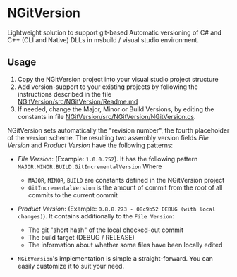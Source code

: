 NGitVersion
===========

Lightweight solution to support git-based Automatic versioning of C# and C++ (CLI and Native) DLLs in msbuild / visual studio environment.

Usage
-----
1. Copy the NGitVersion project into your visual studio project structure
2. Add version-support to your existing projects by following the instructions described in the file [NGitVersion/src/NGitVersion/Readme.md](https://github.com/jeromerg/NGitVersion/blob/master/src/NGitVersion/Readme.md)
3. If needed, change the Major, Minor or Build Versions, by editing the constants in file [NGitVersion/src/NGitVersion/NGitVersion.cs](https://github.com/jeromerg/NGitVersion/blob/master/src/NGitVersion/NGitVersion.cs).

NGitVersion sets automatically the "revision number", the fourth placeholder of the version scheme.
The resulting two assembly version fields *File Version* and *Product Version* have the following patterns:
- *File Version*: (Example: `1.0.0.752`). It has the following pattern `MAJOR.MINOR.BUILD.GitIncrementalVersion`
Where 
    - `MAJOR`, `MINOR`, `BUILD` are constants defined in the NGitVersion project
    - `GitIncrementalVersion` is the amount of commit from the root of all commits to the current commit
- *Product Version*: (Example: `0.8.8.273 - 08c9b52 DEBUG (with local changes)`). It contains additionally to the `File Version`:
    - The git "short hash" of the local checked-out commit 
    - The build target (DEBUG / RELEASE)
    - The information about whether some files have been locally edited
  

- `NGitVersion`'s implementation is simple a straight-forward. You can easily customize it to suit your need.
